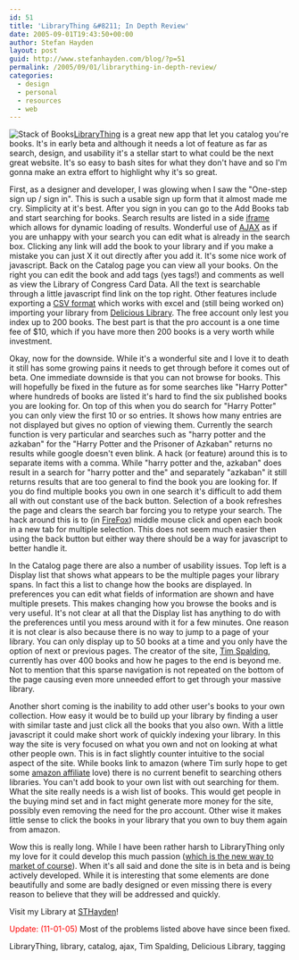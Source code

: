 ```yaml
---
id: 51
title: 'LibraryThing &#8211; In Depth Review'
date: 2005-09-01T19:43:50+00:00
author: Stefan Hayden
layout: post
guid: http://www.stefanhayden.com/blog/?p=51
permalink: /2005/09/01/librarything-in-depth-review/
categories:
  - design
  - personal
  - resources
  - web
---
```

<img src="/blog/wp-content/librarything.jpg" alt="Stack of Books" class="alignleft img"/><a href="http://www.librarything.com">LibraryThing</a> is a great new app that let you catalog you're books. It's in early beta and although it needs a lot of feature as far as search, design, and usability it's a stellar start to what could be the next great website. It's so easy to bash sites for what they don't have and so I'm gonna make an extra effort to highlight why it's so great.

First, as a designer and developer, I was glowing when I saw the "One-step sign up / sign in". This is such a usable sign up form that it almost made me cry. Simplicity at it's best. After you sign in you can go to the Add Books tab and start searching for books. Search results are listed in a side <a href="http://en.wikipedia.org/wiki/HTML_element#Frames">iframe</a> which allows for dynamic loading of results. Wonderful use of <a href="http://en.wikipedia.org/wiki/Ajax_%28programming%29">AJAX</a> as if you are unhappy with your search you can edit what is already in the search box. Clicking any link will add the book to your library and if you make a mistake you can just X it out directly after you add it. It's some nice work of javascript. Back on the Catalog page you can view all your books. On the right you can edit the book and add tags (yes tags!) and comments as well as view the Library of Congress Card Data. All the text is searchable through a little javascript find link on the top right. Other features include exporting a <a href="http://en.wikipedia.org/wiki/Comma-separated_values">CSV format</a> which works with excel and (still being worked on) importing your library from <a href="http://www.delicious-monster.com/">Delicious Library</a>. The free account only lest you index up to 200 books. The best part is that the pro account is a one time fee of $10, which if you have more then 200 books is a very worth while investment.

Okay, now for the downside. While it's a wonderful site and I love it to death it still has some growing pains it needs to get through before it comes out of beta. One immediate downside is that you can not browse for books. This will hopefully be fixed in the future as for some searches like "Harry Potter" where hundreds of books are listed it's hard to find the six published books you are looking for. On top of this when you do search for "Harry Potter" you can only view the first 10 or so entries. It shows how many entries are not displayed but gives no option of viewing them. Currently the search function is very particular and searches such as "harry potter and the azkaban" for the "Harry Potter and the Prisoner of Azkaban" returns no results while google doesn't even blink. A hack (or feature) around this is to separate items with a comma. While "harry potter and the, azkaban" does result in a search for "harry potter and the" and separately "azkaban" it still returns results that are too general to find the book you are looking for. If you do find multiple books you own in one search it's difficult to add them all with out constant use of the back button. Selection of a book refreshes the page and clears the search bar forcing you to retype your search. The hack around this is to (in <a href="http://www.mozilla.org/products/firefox/">FireFox</a>) middle mouse click and open each book in a new tab for multiple selection. This does not seem much easier then using the back button but either way there should be a way for javascript to better handle it.

In the Catalog page there are also a number of usability issues. Top left is a Display list that shows what appears to be the multiple pages your library spans. In fact this a list to change how the books are displayed. In preferences you can edit what fields of information are shown and have multiple presets. This makes changing how you browse the books and is very useful. It's not clear at all that the Display list has anything to do with the preferences until you mess around with it for a few minutes. One reason it is not clear is also because there is no way to jump to a page of your library. You can only display up to 50 books at a time and you only have the option of next or previous pages. The creator of the site, <a href="http://www.librarything.com/profile.php?view=timspalding">Tim Spalding</a>,  currently has over 400 books and how he pages to the end is beyond me. Not to mention that this sparse navigation is not repeated on the bottom of the page causing even more unneeded effort to get through your massive library.

Another short coming is the inability to add other user's books to your own collection. How easy it would be to build up your library by finding a user with similar taste and just click all the books that you also own. With a little javascript it could make short work of quickly indexing your library. In this way the site is very focused on what you own and not on looking at what other people own. This is in fact slightly counter intuitive to the social aspect of the site. While books link to amazon (where Tim surly hope to get some <a href="http://www.amazon.com/gp/browse.html/002-6562013-3486451?node=3435371">amazon affiliate</a> love) there is no current benefit to searching others libraries. You can't add book to your own list with out searching for them. What the site really needs is a wish list of books. This would get people in the buying mind set and in fact might generate more money for the site, possibly even removing the need for the pro account. Other wise it makes little sense to click the books in your library that you own to buy them again from amazon.

Wow this is really long. While I have been rather harsh to LibraryThing only my love for it could develop this much passion (<a href="http://headrush.typepad.com/creating_passionate_users/2005/08/you_are_a_marke.html">which is the new way to market of course</a>). When it's all said and done the site is in beta and is being actively developed. While it is interesting that some elements are done beautifully and some are badly designed or even missing there is every reason to believe that they will be addressed and quickly.

Visit my Library at <a href="http://www.librarything.com/profile.php?view=STHayden">STHayden</a>!

<span style="color:red;">Update: (11-01-05)</span> Most of the problems listed above have since been fixed. 

<tags>LibraryThing, library, catalog, ajax, Tim Spalding, Delicious Library, tagging</tags>